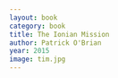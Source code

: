 ```yaml
---
layout: book
category: book
title: The Ionian Mission
author: Patrick O'Brian
year: 2015
image: tim.jpg
---
```

